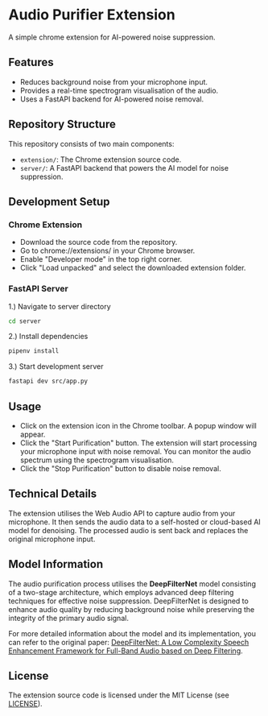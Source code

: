 # Audio Purifier Extension

A simple chrome extension for AI-powered noise suppression.

## Features

- Reduces background noise from your microphone input.
- Provides a real-time spectrogram visualisation of the audio.
- Uses a FastAPI backend for AI-powered noise removal.

## Repository Structure

This repository consists of two main components:

- `extension/`: The Chrome extension source code.
- `server/`: A FastAPI backend that powers the AI model for noise suppression.

## Development Setup

### Chrome Extension

- Download the source code from the repository.
- Go to chrome://extensions/ in your Chrome browser.
- Enable "Developer mode" in the top right corner.
- Click "Load unpacked" and select the downloaded extension folder.

### FastAPI Server

1.) Navigate to server directory

```bash
cd server
```

2.) Install dependencies

```bash
pipenv install
```

3.) Start development server

```bash
fastapi dev src/app.py
```

## Usage

- Click on the extension icon in the Chrome toolbar. A popup window will appear.
- Click the "Start Purification" button. The extension will start processing your microphone input with noise removal. You can monitor the audio spectrum using the spectrogram visualisation.
- Click the "Stop Purification" button to disable noise removal.

## Technical Details

The extension utilises the Web Audio API to capture audio from your microphone. It then sends the audio data to a self-hosted or cloud-based AI model for denoising. The processed audio is sent back and replaces the original microphone input.

## Model Information

The audio purification process utilises the **DeepFilterNet** model consisting of a two-stage architecture, which employs advanced deep filtering techniques for effective noise suppression. DeepFilterNet is designed to enhance audio quality by reducing background noise while preserving the integrity of the primary audio signal.

For more detailed information about the model and its implementation, you can refer to the original paper: [DeepFilterNet: A Low Complexity Speech Enhancement Framework for Full-Band Audio based on Deep Filtering](https://www.researchgate.net/publication/355222096_DeepFilterNet_A_Low_Complexity_Speech_Enhancement_Framework_for_Full-Band_Audio_based_on_Deep_Filtering).

## License

The extension source code is licensed under the MIT License (see [LICENSE](LICENSE)).

